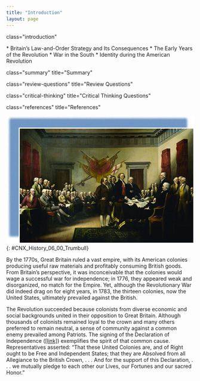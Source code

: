 ```yaml
---
title: "Introduction"
layout: page
---
```



<cnx-pi data-type="cnx.flag.introduction"> class="introduction" </cnx-pi>

<div data-type="abstract" markdown="1">
* Britain’s Law-and-Order Strategy and Its Consequences
* The Early Years of the Revolution
* War in the South
* Identity during the American Revolution

</div>

<cnx-pi data-type="cnx.eoc">class="summary" title="Summary"</cnx-pi>

<cnx-pi data-type="cnx.eoc">class="review-questions" title="Review Questions"</cnx-pi>

<cnx-pi data-type="cnx.eoc">class="critical-thinking" title="Critical Thinking Questions"</cnx-pi>

<cnx-pi data-type="cnx.eoc">class="references" title="References"</cnx-pi>

 ![A painting shows members of the committee that drafted the Declaration of Independence presenting their work to the Continental Congress. Five men, including John Adams, Thomas Jefferson, and Benjamin Franklin, stand in front of a table at which other men are seated or standing. Jefferson is placing papers on the table. The room is filled with seated men, apparently the rest of the Continental Congress. British flags are mounted on the wall behind them.](../resources/CNX_History_06_00_Trumbull.jpg "This famous 1819 painting by John Trumbull shows members of the committee entrusted with drafting the Declaration of Independence presenting their work to the Continental Congress in 1776. Note the British flags on the wall. Separating from the British Empire proved to be very difficult as the colonies and the Empire were linked with strong cultural, historical, and economic bonds forged over several generations."){: #CNX_History_06_00_Trumbull}

By the 1770s, Great Britain ruled a vast empire, with its American colonies producing useful raw materials and profitably consuming British goods. From Britain’s perspective, it was inconceivable that the colonies would wage a successful war for independence; in 1776, they appeared weak and disorganized, no match for the Empire. Yet, although the Revolutionary War did indeed drag on for eight years, in 1783, the thirteen colonies, now the United States, ultimately prevailed against the British.

The Revolution succeeded because colonists from diverse economic and social backgrounds united in their opposition to Great Britain. Although thousands of colonists remained loyal to the crown and many others preferred to remain neutral, a sense of community against a common enemy prevailed among Patriots. The signing of the Declaration of Independence ([\[link\]](#CNX_History_06_00_Trumbull)) exemplifies the spirit of that common cause. Representatives asserted: “That these United Colonies are, and of Right ought to be Free and Independent States; that they are Absolved from all Allegiance to the British Crown, . . . And for the support of this Declaration, . . . we mutually pledge to each other our Lives, our Fortunes and our sacred Honor.”

